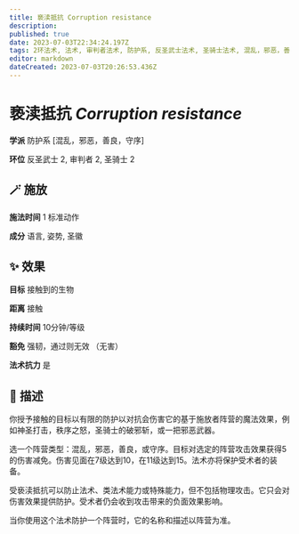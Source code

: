 ```yaml
---
title: 亵渎抵抗 Corruption resistance
description: 
published: true
date: 2023-07-03T22:34:24.197Z
tags: 2环法术, 法术, 审判者法术, 防护系, 反圣武士法术, 圣骑士法术, 混乱，邪恶，善良，守序
editor: markdown
dateCreated: 2023-07-03T20:26:53.436Z
---
```


# **亵渎抵抗** *Corruption resistance*

**学派** 防护系 \[混乱，邪恶，善良，守序\] 

**环位** 反圣武士 2, 审判者 2, 圣骑士 2

## 🪄 施放

**施法时间** 1 标准动作

**成分** 语言, 姿势, 圣徽

## ✨ 效果 

**目标** 接触到的生物 

**距离** 接触  

**持续时间** 10分钟/等级 

**豁免** 强韧，通过则无效 （无害）

**法术抗力** 是

## 📖 描述

你授予接触的目标以有限的防护以对抗会伤害它的基于施放者阵营的魔法效果，例如神圣打击，秩序之怒，圣骑士的破邪斩，或一把邪恶武器。

选一个阵营类型：混乱，邪恶，善良，或守序。目标对选定的阵营攻击效果获得5的伤害减免。伤害见面在7级达到10，在11级达到15。法术亦将保护受术者的装备。

受亵渎抵抗可以防止法术、类法术能力或特殊能力，但不包括物理攻击。它只会对伤害效果提供防护。受术者仍会收到攻击带来的负面效果影响。

当你使用这个法术防护一个阵营时，它的名称和描述以阵营为准。
    